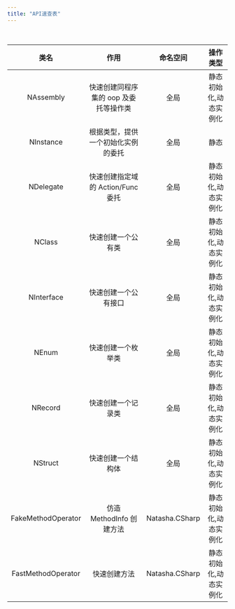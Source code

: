 ```yaml
---
title: "API速查表"
---
```


<br/>

|        类名        |                 作用                  |        命名空间         |       操作类型        |
| :----------------: | :-----------------------------------: | :---------------------: | :-------------------: |
|     NAssembly      | 快速创建同程序集的 oop 及委托等操作类 | 全局 | 静态初始化,动态实例化 |
|     NInstance      |  根据类型，提供一个初始化实例的委托   | 全局|         静态          |
|     NDelegate      |   快速创建指定域的 Action/Func 委托   | 全局 | 静态初始化,动态实例化 |
|       NClass       |        快速创建一个公有类           | 全局 | 静态初始化,动态实例化 |
|     NInterface     |        快速创建一个公有接口       | 全局 | 静态初始化,动态实例化 |
|       NEnum        |        快速创建一个枚举类         | 全局 | 静态初始化,动态实例化 |
|       NRecord      |        快速创建一个记录类         | 全局 | 静态初始化,动态实例化 |
|      NStruct       |        快速创建一个结构体         | 全局 | 静态初始化,动态实例化 |
| FakeMethodOperator |       仿造 MethodInfo 创建方法        | Natasha.CSharp | 静态初始化,动态实例化 |
| FastMethodOperator |             快速创建方法              | Natasha.CSharp | 静态初始化,动态实例化 |
